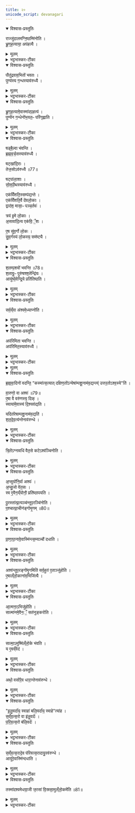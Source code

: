```yaml
---
title: २०
unicode_script: devanagari
---
```


<details open><summary>विश्वास-प्रस्तुतिः</summary>

राज्जु॑दालमग्नि॒ष्ठम्मि॑नोति ।  
भ्रू॒ण॒ह॒त्याया॒ अप॑हत्यै ।  
</details>

<details><summary>मूलम्</summary>

राज्जु॑दालमग्नि॒ष्ठम्मि॑नोति ।  
भ्रू॒ण॒ह॒त्याया॒ अप॑हत्यै ।  
</details>

<details><summary>भट्टभास्कर-टीका</summary>

1राज्जुदालमित्यादि ॥ अग्निसकाशे तिष्ठतीत्यग्निष्ठः तं मिनोति ऊर्ध्वं स्थापयति । राज्जुदालः श्लेष्मातकः तत् भ्रूणहत्यानां महापातकानां पापानां अपघाताय भवति । गर्भो भ्रूण इति केचित् । चतुर्वेदी भ्रूण इत्यन्ये । क्षत्रियो भ्रूण इत्यपरे । 'हनस्त च' इति क्यप् ।  
</details>

<details open><summary>विश्वास-प्रस्तुतिः</summary>

पौतु॑द्रवाव॒भितो॑ भवतः ।  
पुण्य॑स्य ग॒न्धस्याव॑रुध्यै ।  
</details>

<details><summary>मूलम्</summary>

पौतु॑द्रवाव॒भितो॑ भवतः ।  
पुण्य॑स्य ग॒न्धस्याव॑रुध्यै ।  
</details>

<details><summary>भट्टभास्कर-टीका</summary>

पौतुद्रवौ देवदारुमयौ अग्निष्ठमभितो भवतः पुण्यात्मनो गन्धस्यावरोधाय भवति ।  
</details>

<details open><summary>विश्वास-प्रस्तुतिः</summary>

भ्रू॒ण॒ह॒त्यामे॒वास्मा॑दप॒हत्य॑ ।  
पुण्ये॑न ग॒न्धेनो॑भ॒यत॒ᳶ परि॑गृह्णाति ।  
</details>

<details><summary>मूलम्</summary>

भ्रू॒ण॒ह॒त्यामे॒वास्मा॑दप॒हत्य॑ ।  
पुण्ये॑न ग॒न्धेनो॑भ॒यत॒ᳶ परि॑गृह्णाति ।  
</details>

<details><summary>भट्टभास्कर-टीका</summary>

यस्मादेते त्रयो यूपा भवन्ति तस्मात् भ्रूणहत्यादिकमपि महापापं अस्मात् यजमानादपहत्य पुण्यलक्षणेन गन्धेन एनं यजमानं उभयतः उभयोर्वयसोरुभयोर्वा लोकयोः परिगृह्णाति ॥
</details>

<details open><summary>विश्वास-प्रस्तुतिः</summary>

षड्बै॒ल्वा भ॑वन्ति ।  
ब्र॒ह्म॒व॒र्च॒सस्याव॑रुध्यै ।  

षट्खा॑दि॒राः ।  
तेज॒सोऽव॑रुध्यै ॥77॥  

षट्पा॑ला॒शाः ।  
सो॒म॒पी॒थस्याव॑रुध्यै ।  

एक॑विँशति॒स्सम्प॑द्यन्ते ।  
एक॑विँशति॒र्वै दे॑वलो॒काः ।  
द्वाद॑श॒ मासा॒ᳶ पञ्च॒र्तवः॑ ।  

त्रय॑ इ॒मे लो॒काः ।  
अ॒सावा॑दि॒त्य एक॑वि॒ँ॒शः ।  

ए॒ष सु॑व॒र्गो लो॒कः ।  
सु॒व॒र्गस्य॑ लो॒कस्य॒ सम॑ष्ट्यै ।  
</details>

<details><summary>मूलम्</summary>

षड्बै॒ल्वा भ॑वन्ति ।  
ब्र॒ह्म॒व॒र्च॒सस्याव॑रुध्यै ।  

षट्खा॑दि॒राः ।  
तेज॒सोऽव॑रुध्यै ॥77॥  

षट्पा॑ला॒शाः ।  
सो॒म॒पी॒थस्याव॑रुध्यै ।  

एक॑विँशति॒स्सम्प॑द्यन्ते ।  
एक॑विँशति॒र्वै दे॑वलो॒काः ।  
द्वाद॑श॒ मासा॒ᳶ पञ्च॒र्तवः॑ ।  

त्रय॑ इ॒मे लो॒काः ।  
अ॒सावा॑दि॒त्य एक॑वि॒ँ॒शः ।  

ए॒ष सु॑व॒र्गो लो॒कः ।  
सु॒व॒र्गस्य॑ लो॒कस्य॒ सम॑ष्ट्यै ।  
</details>

<details><summary>भट्टभास्कर-टीका</summary>

2षडिति ॥ अभित इत्येव । पौतुद्रवावभितो दक्षिणतस्त्रय उत्तरतश्च त्रयो बैल्वा भवन्ति । एवं खादिरपालाशानां द्रष्टव्यः । एवमेषा यूपैकविंशतिः प्रदर्शिता । गतमन्यत् ॥
</details>

<details open><summary>विश्वास-प्रस्तुतिः</summary>

श॒तम्प॒शवो॑ भवन्ति ॥78॥  
श॒तायु॒ᳶ पुरु॑षश्श॒तेन्द्रि॑यः ।  
आयु॑ष्ये॒वेन्द्रि॒ये प्रति॑तिष्ठति ।  
</details>

<details><summary>मूलम्</summary>

श॒तम्प॒शवो॑ भवन्ति ॥78॥  
श॒तायु॒ᳶ पुरु॑षश्श॒तेन्द्रि॑यः ।  
आयु॑ष्ये॒वेन्द्रि॒ये प्रति॑तिष्ठति ।  
</details>

<details><summary>भट्टभास्कर-टीका</summary>

3शतं पशव इति ॥ एकोनविंशत्यधिकपञ्चशतसंख्यानां पशूनां अवयुत्यानुवादस्स्तुत्यर्थः शतस्य । यद्वा - बहवश्चोदितसंख्याः पशवो भवन्तीत्यर्थः ।  
</details>

<details open><summary>विश्वास-प्रस्तुतिः</summary>

सर्व॒व्ँवा अ॑श्वमे॒ध्याप्नो॑ति ।  
</details>

<details><summary>मूलम्</summary>

सर्व॒व्ँवा अ॑श्वमे॒ध्याप्नो॑ति ।  
</details>

<details><summary>भट्टभास्कर-टीका</summary>

तदेवाह - सर्वं वा इति । सर्वमभिमतमर्थमश्वमेधयाजी प्राप्नोति । तस्मात् बहवः पशवो भवन्तीति चोदितसंख्यास्तुतिः ।  
</details>

<details open><summary>विश्वास-प्रस्तुतिः</summary>

अप॑रिमिता भवन्ति ।  
अप॑रिमित॒स्याव॑रुध्यै ।  
</details>

<details><summary>मूलम्</summary>

अप॑रिमिता भवन्ति ।  
अप॑रिमित॒स्याव॑रुध्यै ।  
</details>

<details><summary>भट्टभास्कर-टीका</summary>

पक्षान्तरमाह - अपरिमिता इति । सर्वं वा इत्युत्तरशेषो वा, सर्वं खल्वभिमतमश्वमेधयाजी प्राप्तुमर्हति । तस्मादपरिमिताः पशवो भवन्ति अपरिमितस्य फलस्य लाभाय ॥ अत्रैषा पशुसंख्या-
अश्वस्तूपरगोमृगौ तुरगपर्यङ्ग्या दश व्युत्तराः   ।  
सन्त्यष्टादशिनस्त्वशीतिशतकं द्वाविंशतिः द्वन्द्विनः ।   

सन्त्येकादशिनस्तथा प्रकृतिजैर्द्वाविंशतिर्वैकृताः ।    
चातुर्मास्यपशूनवैहि सशतां पञ्चाधिकां त्रिंशतम् ॥   

भूयः पञ्चदशैव पञ्चदशिनो ग्राम्या नवत्युत्तरान्।  
आरण्यान् त्रिशतान्यथर्तु (र्हितान्) पशवस्त्वष्टा दशारण्यजाः ।  

ज्ञेयास्सूकरपूर्वकास्तु दशतोत्रैकादशैते शतं ।  
सर्वे पञ्चशती भवन्ति पशवोऽथैकोनिता विंशतिः ॥
</details>


<details><summary>मूलम्</summary>

ब्र॒ह्म॒वा॒दिनो॑ वदन्ति ।  
कस्मा॑त्स॒त्यात् ।  
द॒क्षि॒ण॒तो॑ऽन्येषा॑म्पशू॒नाम॑व॒द्यन्ति॑ ।  
उ॒त्त॒र॒तोऽश्व॒स्येति॑ ।  
</details>

<details open><summary>विश्वास-प्रस्तुतिः</summary>

ब्र॒ह्म॒वा॒दिनो॑ वदन्ति॒ "कस्मा॑त्स॒त्यात् दक्षिण॒तो॑ऽन्येषा॑म्पशू॒नाम॑व॒द्यन्त्य्॑ उत्तर॒तोऽश्व॒स्ये"ति॑ ।  

वा॒रुणो॒ वा अश्वः॑ ॥79॥  
ए॒षा वै वरु॑णस्य॒ दिक् ।  
स्वाया॑मे॒वास्य॑ दि॒श्यव॑द्यति ।  

यदित॑रेषाम्पशू॒नाम॑व॒द्यति॑ ।  
श॒त॒दे॒व॒त्य॑न्तेनाव॑रुन्धे ।  
</details>

<details><summary>मूलम्</summary>

ब्र॒ह्म॒वा॒दिनो॑ वदन्ति॒ "कस्मा॑त्स॒त्यात् दक्षिण॒तो॑ऽन्येषा॑म्पशू॒नाम॑व॒द्यन्त्य्॑ उत्तर॒तोऽश्व॒स्ये"ति॑ ।  

वा॒रुणो॒ वा अश्वः॑ ॥79॥  
ए॒षा वै वरु॑णस्य॒ दिक् ।  
स्वाया॑मे॒वास्य॑ दि॒श्यव॑द्यति ।  

यदित॑रेषाम्पशू॒नाम॑व॒द्यति॑ ।  
श॒त॒दे॒व॒त्य॑न्तेनाव॑रुन्धे ।  
</details>

<details><summary>भट्टभास्कर-टीका</summary>

4द्वितीयेऽहनि उख्थ्ये एते पशव आलभ्यन्ते सौम्यत्वात् शान्तत्वात् वा । तस्मात् स्वायामेव दिशि अवदाय सादितं भवति । यतश्च इतरेषां सर्वेषामेव पशूनां दक्षिणतोऽवद्यति, बहुदेवत्यं यागफलं तेन लभते ॥
</details>

<details open><summary>विश्वास-प्रस्तुतिः</summary>

चि॒ते॑ऽग्नावधि॑ वैत॒से कटेऽश्व॑ञ्चिनोति ।  
</details>

<details><summary>मूलम्</summary>

चि॒ते॑ऽग्नावधि॑ वैत॒से कटेऽश्व॑ञ्चिनोति ।  
</details>

<details><summary>भट्टभास्कर-टीका</summary>

5वेतसनिर्मिते कटे आस्तीर्णे अश्वं प्राञ्चं चिनोति प्राक्छिरसं शाययति ।  
</details>

<details open><summary>विश्वास-प्रस्तुतिः</summary>

अ॒प्सुयो॑नि॒र्वा अश्वः॑ ।  
अ॒प्सु॒जो वे॑त॒सः ।  
स्व ए॒वैन॒य्ँयोनौ॒ प्रति॑ष्ठापयति ।  

पु॒रस्ता॑त्प्र॒त्यञ्च॑न्तूप॒रञ्चि॑नोति ।  
प॒श्चात्प्रा॒चीन॑ङ्गोमृ॒गम् ॥80॥  
</details>

<details><summary>मूलम्</summary>

अ॒प्सुयो॑नि॒र्वा अश्वः॑ ।  
अ॒प्सु॒जो वे॑त॒सः ।  
स्व ए॒वैन॒य्ँयोनौ॒ प्रति॑ष्ठापयति ।  

पु॒रस्ता॑त्प्र॒त्यञ्च॑न्तूप॒रञ्चि॑नोति ।  
प॒श्चात्प्रा॒चीन॑ङ्गोमृ॒गम् ॥80॥  
</details>

<details><summary>भट्टभास्कर-टीका</summary>

अप्सुयोनिर्वा इत्यादि । गतम् । तूपरः शृङ्गहीनः तमग्नेः पुरस्तात् प्रत्यक्छिरसं चिनोति गोमृगः हिंसारुचिः बलीवर्दः, तमग्नेः पश्चात् प्राक्छिरसं चिनोति ।  
</details>

<details open><summary>विश्वास-प्रस्तुतिः</summary>

प्रा॒णा॒पा॒नावे॒वास्मि॑न्त्स॒म्यञ्चौ॑ दधाति ।  
</details>

<details><summary>मूलम्</summary>

प्रा॒णा॒पा॒नावे॒वास्मि॑न्त्स॒म्यञ्चौ॑ दधाति ।  
</details>

<details><summary>भट्टभास्कर-टीका</summary>

एवं कुर्वन् प्राणापानौ च यजमाने सम्यञ्चौ समीचीनगती स्थापयति ।  
</details>

<details open><summary>विश्वास-प्रस्तुतिः</summary>

अश्व॑न्तूप॒रङ्गो॑मृ॒गमिति॑ सर्व॒हुत॑ ए॒ताञ्जु॑होति ।  
ए॒षाल्ँलो॒काना॑म॒भिजि॑त्यै ।  
</details>

<details><summary>मूलम्</summary>

अश्व॑न्तूप॒रङ्गो॑मृ॒गमिति॑ सर्व॒हुत॑ ए॒ताञ्जु॑होति ।  
ए॒षाल्ँलो॒काना॑म॒भिजि॑त्यै ।  
</details>

<details><summary>भट्टभास्कर-टीका</summary>

सर्वहुतं इति । कर्मणि क्विप् । वैतसेन कटेनाश्वतूपरगोमृगान् सर्वहुतं जुहोति । लोकत्रयाभिजयाय तद्भवति ॥
</details>

<details open><summary>विश्वास-प्रस्तुतिः</summary>

आ॒त्मना॒ऽभिजु॑होति ।  
सात्मा॑नमे॒वैन॒ँ॒ सत॑नुङ्करोति ।  
</details>

<details><summary>मूलम्</summary>

आ॒त्मना॒ऽभिजु॑होति ।  
सात्मा॑नमे॒वैन॒ँ॒ सत॑नुङ्करोति ।  
</details>

<details><summary>भट्टभास्कर-टीका</summary>

6आत्मनेति ॥ अत्मीयशरीरावयवसंबन्धिभिः 'स्तेगाब्दंष्ट्राभ्याम्' इत्येतैरनुवाकैर्हुतमश्वमाज्येन अभिजुहोति हुतस्योपरि जुहोतीत्यर्थः । एनं हुतमश्वं सात्मानं सशरीरं सतनुं सर्वशरीरावयवसहितं च करोति ।  
</details>

<details open><summary>विश्वास-प्रस्तुतिः</summary>

सात्मा॒ऽमुष्मि॑ल्ँलो॒के भ॑वति ।  
य ए॒वव्ँवेद॑ ।  
</details>

<details><summary>मूलम्</summary>

सात्मा॒ऽमुष्मि॑ल्ँलो॒के भ॑वति ।  
य ए॒वव्ँवेद॑ ।  
</details>

<details><summary>भट्टभास्कर-टीका</summary>

एवं वेदिता अमुष्मिन् लोके सात्मा सशरीर एव भवति गच्छति ।  
</details>

<details open><summary>विश्वास-प्रस्तुतिः</summary>

अथो॒ वसो॑रे॒व धारा॒न्तेनाव॑रुन्धे ।  
</details>

<details><summary>मूलम्</summary>

अथो॒ वसो॑रे॒व धारा॒न्तेनाव॑रुन्धे ।  
</details>

<details><summary>भट्टभास्कर-टीका</summary>

अथो अपिच वसोर्धारां धनपरंपरां तेन होमेन लभते कर्ता तस्य वेदिता च ॥
</details>

<details open><summary>विश्वास-प्रस्तुतिः</summary>

"इ॒लु॒वर्दा॑य॒ स्वाहा॑ बलि॒वर्दा॑य॒ स्वाहे"त्या॑ह ।  
स॒व्ँव॒त्स॒रो वा इ॑लु॒वर्दः॑ ।  
प॒रि॒व॒त्स॒रो ब॑लि॒वर्दः॑ ।  
</details>

<details><summary>मूलम्</summary>

"इ॒लु॒वर्दा॑य॒ स्वाहा॑ बलि॒वर्दा॑य॒ स्वाहे"त्या॑ह ।  
स॒व्ँव॒त्स॒रो वा इ॑लु॒वर्दः॑ ।  
प॒रि॒व॒त्स॒रो ब॑लि॒वर्दः॑ ।  
</details>

<details><summary>भट्टभास्कर-टीका</summary>

7संवत्सरो वा इति ॥ इदानीं ध्रियत इति इलुवर्दः । परस्तात् ध्रियत इति परिवत्सरो द्वितीयो वत्सरो बलिवर्दः पृषोदरादित्वादभीष्टस्वरूपसिद्धिः ।  
</details>

<details open><summary>विश्वास-प्रस्तुतिः</summary>

स॒व्ँव॒त्स॒रादे॒व प॑रिवत्स॒रादायु॒रव॑रुन्धे ।  
आयु॑रे॒वास्मि॑न्दधाति ।  
</details>

<details><summary>मूलम्</summary>

स॒व्ँव॒त्स॒रादे॒व प॑रिवत्स॒रादायु॒रव॑रुन्धे ।  
आयु॑रे॒वास्मि॑न्दधाति ।  
</details>

<details><summary>भट्टभास्कर-टीका</summary>

एवं संवत्सरपरिवत्सराभ्यां हेतुभ्यां तदात्मकं सर्वमायुरवरुन्धे न पुरुषायुषमध्ये म्रियते । तस्मादाभ्यां होमाभ्यामायुरस्मिन् यजमाने स्थापयति पूर्वैर्वसुधारालाभम् ।  
</details>

<details open><summary>विश्वास-प्रस्तुतिः</summary>

तस्मा॑दश्वमेधया॒जी ज॒रसा॑ वि॒स्रसा॒मुल्ँलो॒कमे॑ति ॥81॥  
</details>

<details><summary>मूलम्</summary>

तस्मा॑दश्वमेधया॒जी ज॒रसा॑ वि॒स्रसा॒मुल्ँलो॒कमे॑ति ॥81॥  
</details>

<details><summary>भट्टभास्कर-टीका</summary>

यस्मादेवं तस्मात् अश्वमेधयाजी जरसा तन्वा विस्रसा हस्तपादादिविस्त्रंसनेन च इत्थंभूतस्सर्वमायुरवाप्य कृतार्थः अमुं लोकं गच्छति । जराग्रहणं चायुःकार्त्स्न्यार्थम् । अभिनवदेह एव पुरुषायुर्जीवति ॥



इति तैत्तिरीये ब्राह्मणे तृतीयेऽष्टके अष्टमप्रपाठके विंशोऽनुवाकः ॥  

</details>

